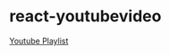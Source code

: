 # react-youtubevideo
[Youtube Playlist](https://www.youtube.com/playlist?list=PLjOqplGJDx_PXvCLfqvuO6xanDGCFmQw)
